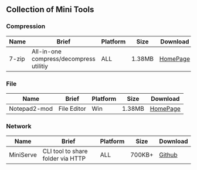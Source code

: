 ## Collection of Mini Tools

### Compression

Name | Brief | Platform |Size| Download
------|-------|----------|-----|----
7-zip | All-in-one compress/decompress utilitiy | ALL | 1.38MB | [HomePage](https://www.7-zip.org/)


### File

Name | Brief | Platform |Size| Download
------|-------|----------|-----|----
Notepad2-mod | File Editor | Win | 1.38MB | [HomePage](https://xhmikosr.github.io/notepad2-mod/)


### Network

Name | Brief | Platform |Size| Download
------|-------|----------|-----|----
MiniServe | CLI tool to share folder via HTTP | ALL | 700KB+ | [Github](https://github.com/svenstaro/miniserve)
 
